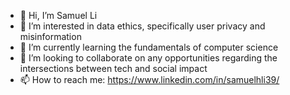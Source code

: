 - 👋 Hi, I’m Samuel Li
- 👀 I’m interested in data ethics, specifically user privacy and misinformation
- 🌱 I’m currently learning the fundamentals of computer science
- 💞️ I’m looking to collaborate on any opportunities regarding the intersections between tech and social impact
- 📫 How to reach me: https://www.linkedin.com/in/samuelhli39/

<!---
samhli-lab/samhli-lab is a ✨ special ✨ repository because its `README.md` (this file) appears on your GitHub profile.
You can click the Preview link to take a look at your changes.
--->
